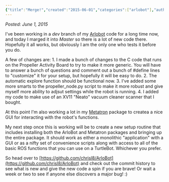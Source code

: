 ```yaml
---
{"title":"Merge!","created":"2015-06-01","categories":["arlobot"],"authors":["hoopy"],"dg-publish":true,"permalink":"/ancient-history/2015/merge/","dgPassFrontmatter":true}
---
```


*Posted: June 1, 2015*

I've been working in a _dev_ branch of my [Arlobot](https://github.com/chrisl8/ArloBot) code for a long time now, and today I marged it into _Master_ so there is a lot of new code there. Hopefully it all works, but obviously I am the only one who tests it before you do.

A few of changes are: 1. I made a bunch of changes to the C code that runs on the Propeller Activity Board to try to make it more generic. You will have to answer a bunch of questions and comment out a bunch of #define lines to "customize" it for your setup, but hopefully it will be easy to do. 2. The automatic explore function should be functional now. 3. I've added some more smarts to the propeller\_node.py script to make it more robust and give myself more ability to adjsut settings while the robot is running. 4. I added my code to make use of an XV11 "Neato" vacuum cleaner scanner that I bought.

At this point I'm also working a lot in my [Metatron](https://github.com/chrisl8/Metatron) package to createa a nice GUI for interacting with the robot's functions.

My next step once this is working will be to create a new setup routine that includes installing both the ArloBot and Metatron packages and bringing up the entire package. It should work as either a monolithic "application" with a GUI or as a nifty set of convenience scripts along with access to all of the basic ROS functions that you can use on a TurtleBot. Whichever you prefer.

So head over to [https://github.com/chrisl8/ArloBot](https://github.com/chrisl8/ArloBot) and check out the commit history to see what is new and give the new code a spin if you are brave! Or wait a week or two to see if anyone else discovers a major bug! :)
